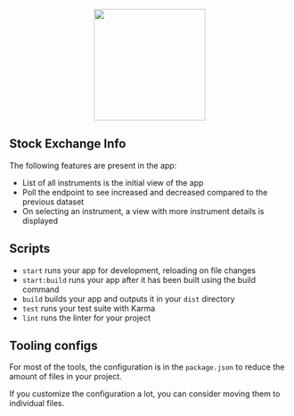 <p align="center">
  <img width="200" src="https://open-wc.org/hero.png"></img>
</p>

## Stock Exchange Info
The following features are present in the app:

- List of all instruments is the initial view of the app
- Poll the endpoint to see increased and decreased compared to the previous dataset
- On selecting an instrument, a view with more instrument details is displayed

## Scripts

- `start` runs your app for development, reloading on file changes
- `start:build` runs your app after it has been built using the build command
- `build` builds your app and outputs it in your `dist` directory
- `test` runs your test suite with Karma
- `lint` runs the linter for your project

## Tooling configs

For most of the tools, the configuration is in the `package.json` to reduce the amount of files in your project.

If you customize the configuration a lot, you can consider moving them to individual files.